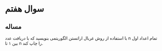 # سوال هفتم
## مساله
با استفاده از روش غربال اراتستن الگوريتمی بنويسيد كه با دريافت عدد n تمام اعداد اول بين ۱ تا n را چاپ كند.